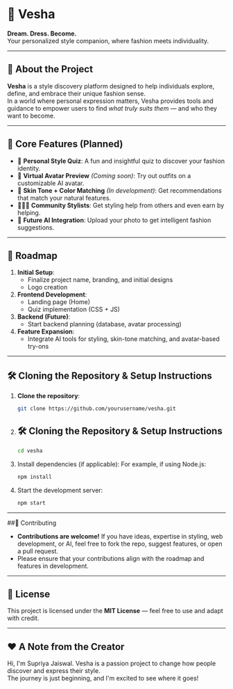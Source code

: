 # 🌸 Vesha

**Dream. Dress. Become.**  
Your personalized style companion, where fashion meets individuality.

---

## 👗 About the Project

**Vesha** is a style discovery platform designed to help individuals explore, define, and embrace their unique fashion sense.  
In a world where personal expression matters, Vesha provides tools and guidance to empower users to find *what truly suits them* — and who they want to become.

---

## 🌟 Core Features (Planned)
- 🎨 **Personal Style Quiz**: A fun and insightful quiz to discover your fashion identity.
- 🧍 **Virtual Avatar Preview** *(Coming soon)*: Try out outfits on a customizable AI avatar.
- 🎯 **Skin Tone + Color Matching** *(In development)*: Get recommendations that match your natural features.
- 🧑‍🤝‍🧑 **Community Stylists**: Get styling help from others and even earn by helping.
- 🧠 **Future AI Integration**: Upload your photo to get intelligent fashion suggestions.

---

## 🚀 Roadmap

1. **Initial Setup**: 
   - Finalize project name, branding, and initial designs
   - Logo creation
2. **Frontend Development**: 
   - Landing page (Home)
   - Quiz implementation (CSS + JS)
3. **Backend (Future)**: 
   - Start backend planning (database, avatar processing)
4. **Feature Expansion**:
   - Integrate AI tools for styling, skin-tone matching, and avatar-based try-ons

---

## 🛠️ Cloning the Repository & Setup Instructions

1. **Clone the repository**:
   ```bash
   git clone https://github.com/yourusername/vesha.git
2. ## 🛠️ Cloning the Repository & Setup Instructions
   ```bash
   cd vesha
3. Install dependencies (if applicable): For example, if using Node.js:
   ```bash
   npm install

4. Start the development server:
   ```bash
   npm start

---

##🤝 Contributing

- **Contributions are welcome!** If you have ideas, expertise in styling, web development, or AI, feel free to fork the repo, suggest features, or open a pull request.
- Please ensure that your contributions align with the roadmap and features in development.

---

## 📄 License

This project is licensed under the **MIT License** — feel free to use and adapt with credit.

---

## ❤️ A Note from the Creator

Hi, I'm Supriya Jaiswal. Vesha is a passion project to change how people discover and express their style.  
The journey is just beginning, and I'm excited to see where it goes!
